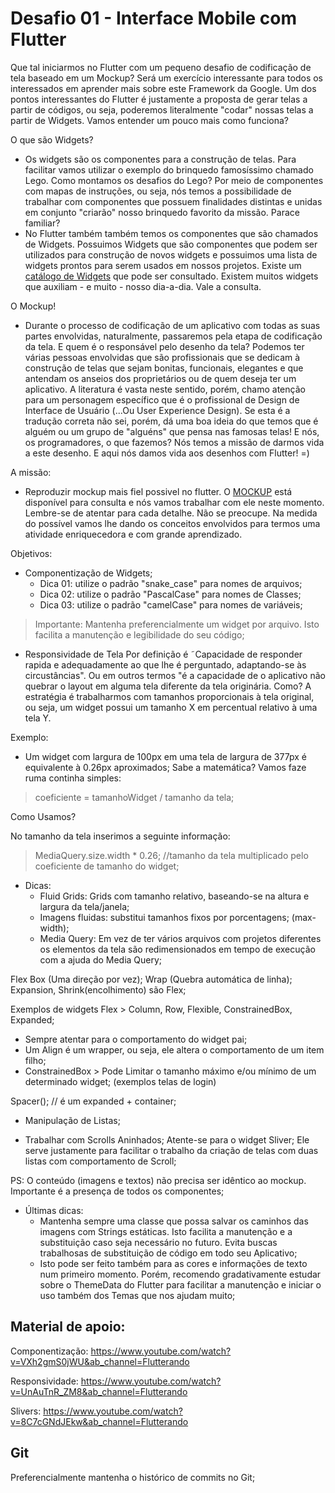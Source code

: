 # Desafio 01 - Interface Mobile com Flutter

Que tal iniciarmos no Flutter com um pequeno desafio de codificação de tela baseado em um Mockup? Será um exercício interessante para todos os interessados em aprender mais sobre este Framework da Google. Um dos pontos interessantes do Flutter é justamente a proposta de gerar telas a partir de códigos, ou seja, poderemos literalmente "codar" nossas telas a partir de Widgets. Vamos entender um pouco mais como funciona?

O que são Widgets?

- Os widgets são os componentes para a construção de telas. Para facilitar vamos utilizar o exemplo do brinquedo famosíssimo chamado Lego. Como montamos os desafios do Lego? Por meio de componentes com mapas de instruções, ou seja, nós temos a possibilidade de trabalhar com componentes que possuem finalidades distintas e unidas em conjunto "criarão" nosso brinquedo favorito da missão. Parace familiar?
- No Flutter também também temos os componentes que são chamados de Widgets. Possuimos Widgets que são componentes que podem ser utilizados para construção de novos widgets e possuimos uma lista de widgets prontos para serem usados em nossos projetos. Existe um [catálogo de Widgets](https://docs.flutter.dev/development/ui/widgets) que pode ser consultado. Existem muitos widgets que auxiliam - e muito - nosso dia-a-dia. Vale a consulta.

O Mockup!

- Durante o processo de codificação de um aplicativo com todas as suas partes envolvidas, naturalmente, passaremos pela etapa de codificação da tela. E quem é o responsável pelo desenho da tela? Podemos ter várias pessoas envolvidas que são profissionais que se dedicam à construção de telas que sejam bonitas, funcionais, elegantes e que antendam os anseios dos proprietários ou de quem deseja ter um aplicativo. A literatura é vasta neste sentido, porém, chamo atenção para um personagem específico que é o profissional de Design de Interface de Usuário (...Ou User Experience Design). Se esta é a tradução correta não sei, porém, dá uma boa ideia do que temos que é alguém ou um grupo de "alguéns" que pensa nas famosas telas! E nós, os programadores, o que fazemos? Nós temos a missão de darmos vida a este desenho. E aqui nós damos vida aos desenhos com Flutter! =)

A missão:

- Reproduzir mockup mais fiel possivel no flutter. O [MOCKUP](https://dribbble.com/shots/11779683-PET-ADOPTION-APP/attachments/3403695?mode=media) está disponível para consulta e nós vamos trabalhar com ele neste momento. Lembre-se de atentar para cada detalhe. Não se preocupe. Na medida do possível vamos lhe dando os conceitos envolvidos para termos uma atividade enriquecedora e com grande aprendizado.

Objetivos:

- Componentização de Widgets;
    - Dica 01: utilize o padrão "snake_case" para nomes de arquivos;
    - Dica 02: utilize o padrão "PascalCase" para nomes de Classes;
    - Dica 03: utilize o padrão "camelCase" para nomes de variáveis;

> Importante: Mantenha preferencialmente um widget por arquivo. Isto facilita a manutenção e legibilidade do seu código;

- Responsividade de Tela
Por definição é ˜Capacidade de responder rapida e adequadamente ao que lhe é perguntado, adaptando-se às circustâncias". Ou em outros termos "é a capacidade de o aplicativo não quebrar o layout em alguma tela diferente da tela originária. Como? A estratégia é trabalharmos com tamanhos proporcionais à tela original, ou seja, um widget possui um tamanho X em percentual relativo à uma tela Y.

Exemplo: 
- Um widget com largura de 100px em uma tela de largura de 377px é equivalente à 0.26px aproximados;
Sabe a matemática? Vamos faze ruma continha simples:

> coeficiente = tamanhoWidget / tamanho da tela;

Como Usamos?

No tamanho da tela inserimos a seguinte informação:

> MediaQuery.size.width * 0.26; //tamanho da tela multiplicado pelo coeficiente de tamanho do widget;

- Dicas:
    - Fluid Grids: Grids com tamanho relativo, baseando-se na altura e largura da tela/janela; 
    - Imagens fluidas: substitui tamanhos fixos por porcentagens; (max-width);
    - Media Query: Em vez de ter vários arquivos com projetos diferentes os elementos da tela são redimensionados em tempo de execução com a ajuda do Media Query;

Flex Box (Uma direção por vez);
Wrap (Quebra automática de linha);
Expansion, Shrink(encolhimento) são Flex; 

Exemplos de widgets Flex > Column, Row, Flexible, ConstrainedBox, Expanded;

- Sempre atentar para o comportamento do widget pai;
- Um Align é um wrapper, ou seja, ele altera o comportamento de um item filho;
- ConstrainedBox > Pode Limitar o tamanho máximo e/ou mínimo de um determinado widget; (exemplos telas de login)

Spacer(); // é um expanded + container;

- Manipulação de Listas;

- Trabalhar com Scrolls Aninhados;
Atente-se para o widget Sliver; Ele serve justamente para facilitar o trabalho da criação de telas com duas listas com comportamento de Scroll;

PS: O conteúdo (imagens e textos) não precisa ser idêntico ao mockup. Importante é a presença de todos os componentes;

- Últimas dicas:
    - Mantenha sempre uma classe que possa salvar os caminhos das imagens com Strings estáticas. Isto facilita a manutenção e a substituição caso seja necessário no futuro. Evita buscas trabalhosas de substituição de código em todo seu Aplicativo;
    - Isto pode ser feito também para as cores e informações de texto num primeiro momento. Porém, recomendo gradativamente estudar sobre o ThemeData do Flutter para facilitar a manutenção e iniciar o uso também dos Temas que nos ajudam muito;

## Material de apoio:

Componentização: https://www.youtube.com/watch?v=VXh2gmS0jWU&ab_channel=Flutterando

Responsividade: https://www.youtube.com/watch?v=UnAuTnR_ZM8&ab_channel=Flutterando

Slivers: https://www.youtube.com/watch?v=8C7cGNdJEkw&ab_channel=Flutterando

## Git
Preferencialmente mantenha o histórico de commits no Git;


